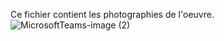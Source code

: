 Ce fichier contient les photographies de l'oeuvre.
![MicrosoftTeams-image (2)](https://user-images.githubusercontent.com/89609465/155268632-59026d68-1345-4970-8144-1ed7882fa0b8.png)
